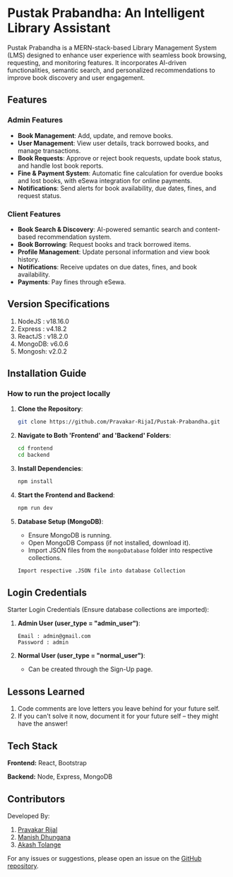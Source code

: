 # Pustak Prabandha: An Intelligent Library Assistant

Pustak Prabandha is a MERN-stack-based Library Management System (LMS) designed to enhance user experience with seamless book browsing, requesting, and monitoring features. It incorporates AI-driven functionalities, semantic search, and personalized recommendations to improve book discovery and user engagement.

## Features

### Admin Features
- **Book Management**: Add, update, and remove books.
- **User Management**: View user details, track borrowed books, and manage transactions.
- **Book Requests**: Approve or reject book requests, update book status, and handle lost book reports.
- **Fine & Payment System**: Automatic fine calculation for overdue books and lost books, with eSewa integration for online payments.
- **Notifications**: Send alerts for book availability, due dates, fines, and request status.

### Client Features
- **Book Search & Discovery**: AI-powered semantic search and content-based recommendation system.
- **Book Borrowing**: Request books and track borrowed items.
- **Profile Management**: Update personal information and view book history.
- **Notifications**: Receive updates on due dates, fines, and book availability.
- **Payments**: Pay fines through eSewa.

## Version Specifications
1. NodeJS : v18.16.0
2. Express : v4.18.2
3. ReactJS : v18.2.0
4. MongoDB: v6.0.6
5. Mongosh: v2.0.2

## Installation Guide

### How to run the project locally

1. **Clone the Repository**:
   ```sh
   git clone https://github.com/Pravakar-RijaI/Pustak-Prabandha.git
   ```
2. **Navigate to Both 'Frontend' and 'Backend' Folders**:
   ```sh
   cd frontend  
   cd backend
   ```
3. **Install Dependencies**:
   ```sh
   npm install
   ```
4. **Start the Frontend and Backend**:
   ```sh
   npm run dev
   ```

5. **Database Setup (MongoDB)**:
   - Ensure MongoDB is running.
   - Open MongoDB Compass (if not installed, download it).
   - Import JSON files from the `mongoDatabase` folder into respective collections.

   ```sh
   Import respective .JSON file into database Collection
   ```
   
## Login Credentials

Starter Login Credentials (Ensure database collections are imported):

1. **Admin User (user_type = "admin_user")**:
   ```
   Email : admin@gmail.com  
   Password : admin
   ```

2. **Normal User (user_type = "normal_user")**:
   - Can be created through the Sign-Up page.

## Lessons Learned

1. Code comments are love letters you leave behind for your future self.
2. If you can't solve it now, document it for your future self – they might have the answer!

## Tech Stack

**Frontend:** React, Bootstrap

**Backend:** Node, Express, MongoDB

## Contributors

Developed By:

1. <a href="https://github.com/Pravakar-RijaI">Pravakar Rijal</a>
2. <a href="https://github.com/ManishDhungana758">Manish Dhungana</a>
3. <a href="https://github.com/AkashTolange">Akash Tolange</a>

For any issues or suggestions, please open an issue on the [GitHub repository](https://github.com/Pravakar-RijaI/Pustak-Prabandha).

